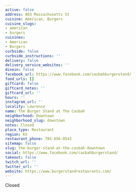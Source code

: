 ```yaml
---
active: false
address: 803 Massachusetts St
cuisine: American, Burgers
cuisine_slugs:
- american
- burgers
cuisines:
- American
- Burgers
curbside: false
curbside_instructions: ''
delivery: false
delivery_service_websites: ''
dinein: false
facebook_url: https://www.facebook.com/casbahburgerstand/
food_urls: []
giftcard: false
giftcard_notes: ''
giftcard_url: ''
hours: ''
instagram_url: ''
locality: Lawrence
name: The Burger Stand at The Casbah
neighborhood: Downtown
neighborhood_slug: downtown
notes: Closed
place_type: Restaurant
region: KS
restaurant_phone: 785-856-0543
sitemap: false
slug: the-burger-stand-at-the-casbah-downtown
social: https://www.facebook.com/casbahburgerstand/
takeout: false
twitch_url: ''
twitter_url: ''
website: https://www.burgerstandrestaurants.com/
---
```


Closed